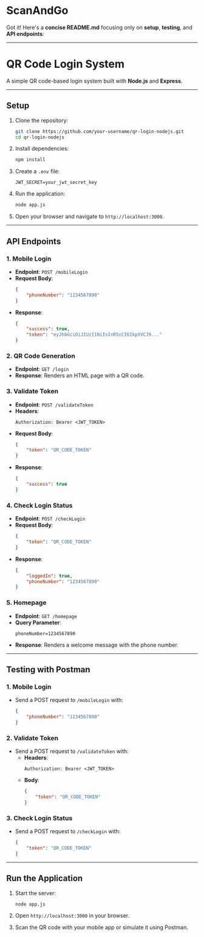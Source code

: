 # ScanAndGo

Got it! Here's a **concise README.md** focusing only on **setup**, **testing**, and **API endpoints**:

---

# QR Code Login System

A simple QR code-based login system built with **Node.js** and **Express**.

---

## **Setup**

1. Clone the repository:
   ```bash
   git clone https://github.com/your-username/qr-login-nodejs.git
   cd qr-login-nodejs
   ```

2. Install dependencies:
   ```bash
   npm install
   ```

3. Create a `.env` file:
   ```env
   JWT_SECRET=your_jwt_secret_key
   ```

4. Run the application:
   ```bash
   node app.js
   ```

5. Open your browser and navigate to `http://localhost:3000`.

---

## **API Endpoints**

### **1. Mobile Login**
- **Endpoint**: `POST /mobileLogin`
- **Request Body**:
  ```json
  {
      "phoneNumber": "1234567890"
  }
  ```
- **Response**:
  ```json
  {
      "success": true,
      "token": "eyJhbGciOiJIUzI1NiIsInR5cCI6IkpXVCJ9..."
  }
  ```

### **2. QR Code Generation**
- **Endpoint**: `GET /login`
- **Response**: Renders an HTML page with a QR code.

### **3. Validate Token**
- **Endpoint**: `POST /validateToken`
- **Headers**:
  ```
  Authorization: Bearer <JWT_TOKEN>
  ```
- **Request Body**:
  ```json
  {
      "token": "QR_CODE_TOKEN"
  }
  ```
- **Response**:
  ```json
  {
      "success": true
  }
  ```

### **4. Check Login Status**
- **Endpoint**: `POST /checkLogin`
- **Request Body**:
  ```json
  {
      "token": "QR_CODE_TOKEN"
  }
  ```
- **Response**:
  ```json
  {
      "loggedIn": true,
      "phoneNumber": "1234567890"
  }
  ```

### **5. Homepage**
- **Endpoint**: `GET /homepage`
- **Query Parameter**:
  ```
  phoneNumber=1234567890
  ```
- **Response**: Renders a welcome message with the phone number.

---

## **Testing with Postman**

### **1. Mobile Login**
- Send a POST request to `/mobileLogin` with:
  ```json
  {
      "phoneNumber": "1234567890"
  }
  ```

### **2. Validate Token**
- Send a POST request to `/validateToken` with:
  - **Headers**:
    ```
    Authorization: Bearer <JWT_TOKEN>
    ```
  - **Body**:
    ```json
    {
        "token": "QR_CODE_TOKEN"
    }
    ```

### **3. Check Login Status**
- Send a POST request to `/checkLogin` with:
  ```json
  {
      "token": "QR_CODE_TOKEN"
  }
  ```

---

## **Run the Application**
1. Start the server:
   ```bash
   node app.js
   ```

2. Open `http://localhost:3000` in your browser.

3. Scan the QR code with your mobile app or simulate it using Postman.
